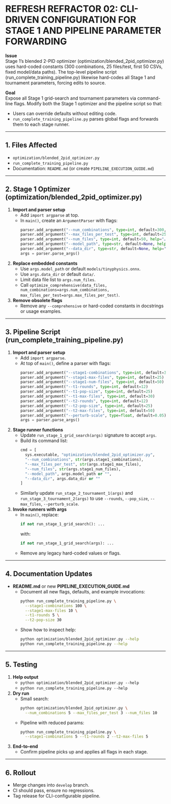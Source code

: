 # REFRESH REFRACTOR 02: CLI-DRIVEN CONFIGURATION FOR STAGE 1 AND PIPELINE PARAMETER FORWARDING

**Issue**  
Stage 1’s blended 2-PID optimizer (optimization/blended_2pid_optimizer.py) uses hard-coded constants (300 combinations, 25 files/test, first 50 CSVs, fixed model/data paths). The top-level pipeline script (run_complete_training_pipeline.py) likewise hard-codes all Stage 1 and tournament parameters, forcing edits to source.

**Goal**  
Expose all Stage 1 grid-search and tournament parameters via command-line flags. Modify both the Stage 1 optimizer and the pipeline script so that:
- Users can override defaults without editing code.
- `run_complete_training_pipeline.py` parses global flags and forwards them to each stage runner.

---

## 1. Files Affected

- `optimization/blended_2pid_optimizer.py`
- `run_complete_training_pipeline.py`
- Documentation: `README.md` (or create `PIPELINE_EXECUTION_GUIDE.md`)

---

## 2. Stage 1 Optimizer (optimization/blended_2pid_optimizer.py)

1. **Import and parser setup**  
   - Add `import argparse` at top.  
   - In `main()`, create an `ArgumentParser` with flags:  
     ```python
     parser.add_argument("--num_combinations", type=int, default=300, help="…")
     parser.add_argument("--max_files_per_test", type=int, default=25, help="…")
     parser.add_argument("--num_files", type=int, default=50, help="…")
     parser.add_argument("--model_path", type=str, default=None, help="Override ONNX path")
     parser.add_argument("--data_dir", type=str, default=None, help="Override data dir")
     args = parser.parse_args()
     ```
2. **Replace embedded constants**  
   - Use `args.model_path` or default `models/tinyphysics.onnx`.  
   - Use `args.data_dir` or default `data/`.  
   - Limit data file list to `args.num_files`.  
   - Call `optimize_comprehensive(data_files, num_combinations=args.num_combinations, max_files_per_test=args.max_files_per_test)`.  
3. **Remove obsolete flags**  
   - Remove any `--comprehensive` or hard-coded constants in docstrings or usage examples.  

---

## 3. Pipeline Script (run_complete_training_pipeline.py)

1. **Import and parser setup**  
   - Add `import argparse`.  
   - At top of `main()`, define a parser with flags:  
     ```python
     parser.add_argument("--stage1-combinations", type=int, default=300)
     parser.add_argument("--stage1-max-files", type=int, default=25)
     parser.add_argument("--stage1-num-files", type=int, default=50)
     parser.add_argument("--t1-rounds", type=int, default=12)
     parser.add_argument("--t1-pop-size", type=int, default=25)
     parser.add_argument("--t1-max-files", type=int, default=30)
     parser.add_argument("--t2-rounds", type=int, default=12)
     parser.add_argument("--t2-pop-size", type=int, default=25)
     parser.add_argument("--t2-max-files", type=int, default=50)
     parser.add_argument("--perturb-scale", type=float, default=0.05)
     args = parser.parse_args()
     ```
2. **Stage runner functions**  
   - Update `run_stage_1_grid_search(args)` signature to accept `args`.  
   - Build its command list:
     ```python
     cmd = [
       sys.executable, "optimization/blended_2pid_optimizer.py",
       "--num_combinations", str(args.stage1_combinations),
       "--max_files_per_test", str(args.stage1_max_files),
       "--num_files", str(args.stage1_num_files),
       "--model_path", args.model_path or "",
       "--data_dir", args.data_dir or ""
     ]
     ```
   - Similarly update `run_stage_2_tournament_1(args)` and `run_stage_3_tournament_2(args)` to use `--rounds`, `--pop_size`, `--max_files`, `--perturb_scale`.
3. **Invoke runners with args**  
   - In `main()`, replace:
     ```python
     if not run_stage_1_grid_search(): ...
     ```
     with:
     ```python
     if not run_stage_1_grid_search(args): ...
     ```
   - Remove any legacy hard-coded values or flags.

---

## 4. Documentation Updates

- **README.md** or new **PIPELINE_EXECUTION_GUIDE.md**  
  - Document all new flags, defaults, and example invocations:  
    ```bash
    python run_complete_training_pipeline.py \
      --stage1-combinations 100 \
      --stage1-max-files 10 \
      --t1-rounds 5 \
      --t2-pop-size 30
    ```
  - Show how to inspect help:  
    ```bash
    python optimization/blended_2pid_optimizer.py --help
    python run_complete_training_pipeline.py --help
    ```

---

## 5. Testing

1. **Help output**  
   - `python optimization/blended_2pid_optimizer.py --help`  
   - `python run_complete_training_pipeline.py --help`  
2. **Dry run**  
   - Small search:  
     ```bash
     python optimization/blended_2pid_optimizer.py \
       --num_combinations 5 --max_files_per_test 3 --num_files 10
     ```
   - Pipeline with reduced params:  
     ```bash
     python run_complete_training_pipeline.py \
       --stage1-combinations 5 --t1-rounds 2 --t2-max-files 5
     ```
3. **End-to-end**  
   - Confirm pipeline picks up and applies all flags in each stage.

---

## 6. Rollout

- Merge changes into `develop` branch.  
- CI should pass, ensure no regressions.  
- Tag release for CLI-configurable pipeline.
